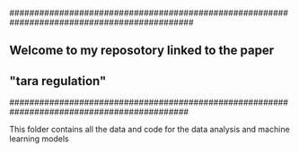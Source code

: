 #############################################################################################
##                 Welcome to my reposotory linked to the paper                            ##
## "tara regulation" ##
############################################################################################

This folder contains all the data and code for the data analysis and machine learning models

